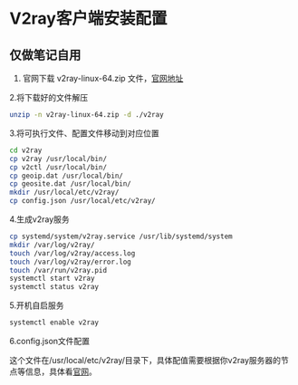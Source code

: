 # V2ray客户端安装配置

## 仅做笔记自用

1. 官网下载 v2ray-linux-64.zip 文件，[官网地址](https://github.com/v2fly/v2ray-core/releases)

2.将下载好的文件解压

```sh
unzip -n v2ray-linux-64.zip -d ./v2ray
```

3.将可执行文件、配置文件移动到对应位置

```sh
cd v2ray
cp v2ray /usr/local/bin/
cp v2ctl /usr/local/bin/
cp geoip.dat /usr/local/bin/
cp geosite.dat /usr/local/bin/
mkdir /usr/local/etc/v2ray/
cp config.json /usr/local/etc/v2ray/
```

4.生成v2ray服务

```sh
cp systemd/system/v2ray.service /usr/lib/systemd/system
mkdir /var/log/v2ray/
touch /var/log/v2ray/access.log
touch /var/log/v2ray/error.log
touch /var/run/v2ray.pid
systemctl start v2ray
systemctl status v2ray
```

5.开机自启服务

```sh
systemctl enable v2ray
```

6.config.json文件配置

这个文件在/usr/local/etc/v2ray/目录下，具体配值需要根据你v2ray服务器的节点等信息，具体看[官网](https://www.v2ray.com/)。
